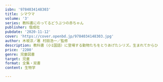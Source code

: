 ```yaml
---
isbn: '9784034148303'
title: シマウマ
volume: '3'
series: 教科書にのってるどうぶつの赤ちゃん
publisher: 偕成社
pubdate: '2020-11-12'
cover: 'https://cover.openbd.jp/9784034148303.jpg'
author: 木坂涼／著 村田浩一／監修
description: 教科書（小1国語）に登場する動物たちをとりあげたシリズ。生まれてからひとり立ちするまでを写真とストーリー、解説で構成。
price: '2200'
genre: 児童図書
target: 児童
format: 全集・双書
content: 生物学

---
```

